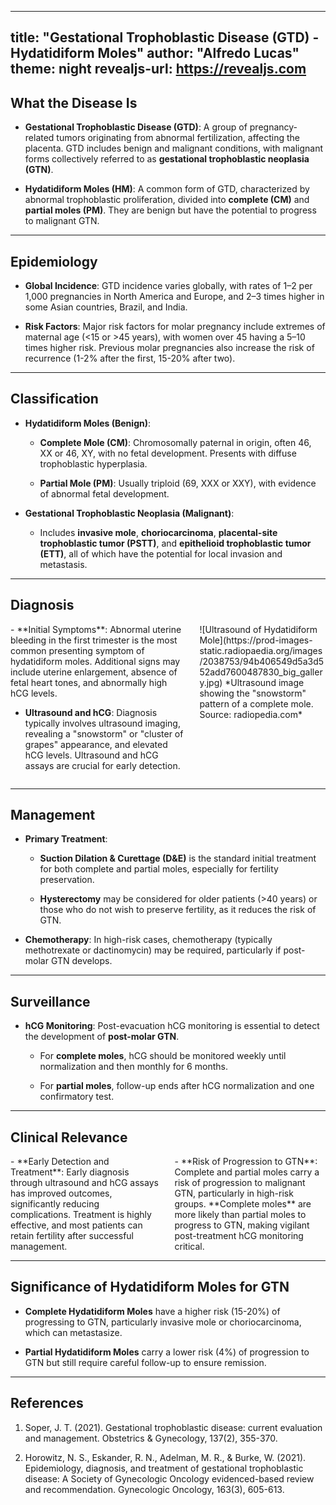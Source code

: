 
---
title: "Gestational Trophoblastic Disease (GTD) - Hydatidiform Moles"
author: "Alfredo Lucas"
theme: night
revealjs-url: https://revealjs.com
---

## What the Disease Is

- **Gestational Trophoblastic Disease (GTD)**: A group of pregnancy-related tumors originating from abnormal fertilization, affecting the placenta. GTD includes benign and malignant conditions, with malignant forms collectively referred to as **gestational trophoblastic neoplasia (GTN)**. 

- **Hydatidiform Moles (HM)**: A common form of GTD, characterized by abnormal trophoblastic proliferation, divided into **complete (CM)** and **partial moles (PM)**. They are benign but have the potential to progress to malignant GTN.

---

## Epidemiology

- **Global Incidence**: GTD incidence varies globally, with rates of 1–2 per 1,000 pregnancies in North America and Europe, and 2–3 times higher in some Asian countries, Brazil, and India.

- **Risk Factors**: Major risk factors for molar pregnancy include extremes of maternal age (<15 or >45 years), with women over 45 having a 5–10 times higher risk. Previous molar pregnancies also increase the risk of recurrence (1-2% after the first, 15-20% after two).

---

## Classification

- **Hydatidiform Moles (Benign)**:

  - **Complete Mole (CM)**: Chromosomally paternal in origin, often 46, XX or 46, XY, with no fetal development. Presents with diffuse trophoblastic hyperplasia.

  - **Partial Mole (PM)**: Usually triploid (69, XXX or XXY), with evidence of abnormal fetal development.
  
- **Gestational Trophoblastic Neoplasia (Malignant)**:
  - Includes **invasive mole**, **choriocarcinoma**, **placental-site trophoblastic tumor (PSTT)**, and **epithelioid trophoblastic tumor (ETT)**, all of which have the potential for local invasion and metastasis.

---

## Diagnosis

<div class="columns">
<div style="width: 60%; float: left;">
- **Initial Symptoms**: Abnormal uterine bleeding in the first trimester is the most common presenting symptom of hydatidiform moles. Additional signs may include uterine enlargement, absence of fetal heart tones, and abnormally high hCG levels.

- **Ultrasound and hCG**: Diagnosis typically involves ultrasound imaging, revealing a "snowstorm" or "cluster of grapes" appearance, and elevated hCG levels. Ultrasound and hCG assays are crucial for early detection.
</div>
<div style="width: 40%; float: right;">
![Ultrasound of Hydatidiform Mole](https://prod-images-static.radiopaedia.org/images/2038753/94b406549d5a3d552add7600487830_big_gallery.jpg)  
*Ultrasound image showing the "snowstorm" pattern of a complete mole. Source: radiopedia.com*
</div>
</div>

---

## Management

- **Primary Treatment**: 

  - **Suction Dilation & Curettage (D&E)** is the standard initial treatment for both complete and partial moles, especially for fertility preservation.

  - **Hysterectomy** may be considered for older patients (>40 years) or those who do not wish to preserve fertility, as it reduces the risk of GTN.

- **Chemotherapy**: In high-risk cases, chemotherapy (typically methotrexate or dactinomycin) may be required, particularly if post-molar GTN develops.

---

## Surveillance

- **hCG Monitoring**: Post-evacuation hCG monitoring is essential to detect the development of **post-molar GTN**. 

  - For **complete moles**, hCG should be monitored weekly until normalization and then monthly for 6 months.

  - For **partial moles**, follow-up ends after hCG normalization and one confirmatory test.

---

## Clinical Relevance

<div class="columns">
<div style="width: 50%; float: left;">
- **Early Detection and Treatment**: Early diagnosis through ultrasound and hCG assays has improved outcomes, significantly reducing complications. Treatment is highly effective, and most patients can retain fertility after successful management.
</div>
<div style="width: 50%; float: right;">
- **Risk of Progression to GTN**: Complete and partial moles carry a risk of progression to malignant GTN, particularly in high-risk groups. **Complete moles** are more likely than partial moles to progress to GTN, making vigilant post-treatment hCG monitoring critical.
</div>
</div>

---

## Significance of Hydatidiform Moles for GTN

- **Complete Hydatidiform Moles** have a higher risk (15-20%) of progressing to GTN, particularly invasive mole or choriocarcinoma, which can metastasize.

- **Partial Hydatidiform Moles** carry a lower risk (4%) of progression to GTN but still require careful follow-up to ensure remission.

---

## References

1. Soper, J. T. (2021). Gestational trophoblastic disease: current evaluation and management. Obstetrics & Gynecology, 137(2), 355-370.

2. Horowitz, N. S., Eskander, R. N., Adelman, M. R., & Burke, W. (2021). Epidemiology, diagnosis, and treatment of gestational trophoblastic disease: A Society of Gynecologic Oncology evidenced-based review and recommendation. Gynecologic Oncology, 163(3), 605-613.
